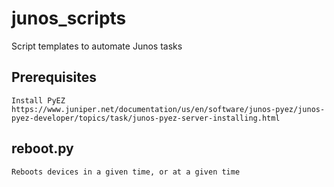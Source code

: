 # junos_scripts
Script templates to automate Junos tasks

## Prerequisites
    Install PyEZ
    https://www.juniper.net/documentation/us/en/software/junos-pyez/junos-pyez-developer/topics/task/junos-pyez-server-installing.html

## reboot.py
    Reboots devices in a given time, or at a given time
